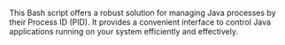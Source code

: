 This Bash script offers a robust solution for managing Java processes by their Process ID (PID). It provides a convenient interface to control Java applications running on your system efficiently and effectively.
